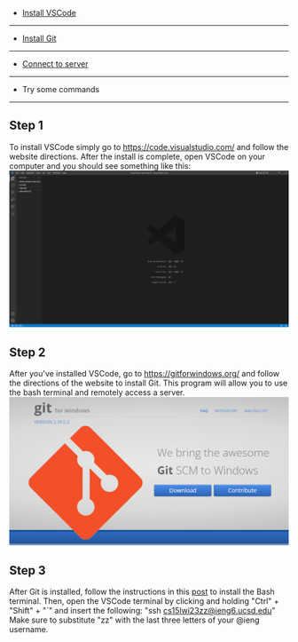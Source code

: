 - [Install VSCode](#step-1)
-------------------
- [Install Git](#step-2)
-----------------------
- [Connect to server](#step-3)
-------------------
- Try some commands 
-------------------



Step 1
------
To install VSCode simply go to https://code.visualstudio.com/ and follow the website directions. 
After the install is complete, open VSCode on your computer and you should see something like this:
![Image](InstallVSCode.png)

Step 2
------
After you've installed VSCode, go to https://gitforwindows.org/ and follow the directions of the website to install Git. 
This program will allow you to use the bash terminal and remotely access a server.
![Image](InstallGit.png)

Step 3
------
After Git is installed, follow the instructions in this [post](https://stackoverflow.com/questions/42606837/how-do-i-use-bash-on-windows-from-the-visual-studio-code-integrated-terminal/50527994#50527994) to install the Bash terminal.
Then, open the VSCode terminal by clicking and holding "Ctrl" + "Shift" + "`" and insert the following:
"ssh cs15lwi23zz@ieng6.ucsd.edu" 
Make sure to substitute "zz" with the last three letters of your @ieng username. 

